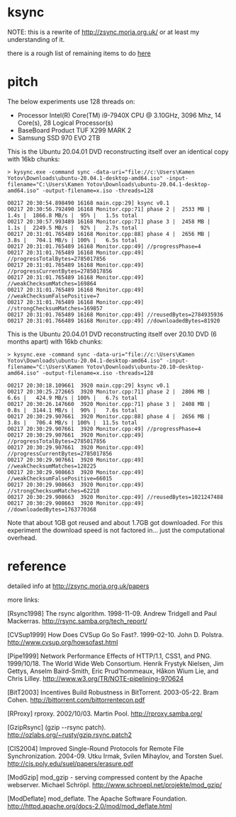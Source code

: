 # ksync

NOTE: this is a rewrite of http://zsync.moria.org.uk/ or at least my understanding of it.

there is a rough list of remaining items to do [here](todo.md)

# pitch

The below experiments use 128 threads on:
* Processor	Intel(R) Core(TM) i9-7940X CPU @ 3.10GHz, 3096 Mhz, 14 Core(s), 28 Logical Processor(s)
* BaseBoard Product	TUF X299 MARK 2
* Samsung SSD 970 EVO 2TB

This is the Ubuntu 20.04.01 DVD reconstructing itself over an identical copy with 16kb chunks:

```
> kysync.exe -command sync -data-uri="file://c:\Users\Kamen Yotov\Downloads\ubuntu-20.04.1-desktop-amd64.iso" -input-filename="C:\Users\Kamen Yotov\Downloads\ubuntu-20.04.1-desktop-amd64.iso" -output-filename=x.iso -threads=128

O0217 20:30:54.898490 16168 main.cpp:29] ksync v0.1                                                                     
O0217 20:30:56.792490 16168 Monitor.cpp:71] phase 2 |  2533 MB |   1.4s |  1866.8 MB/s |  95% |   1.5s total            
O0217 20:30:57.993489 16168 Monitor.cpp:71] phase 3 |  2458 MB |   1.1s |  2249.5 MB/s |  92% |   2.7s total            
O0217 20:31:01.765489 16168 Monitor.cpp:88] phase 4 |  2656 MB |   3.8s |   704.1 MB/s | 100% |   6.5s total            
O0217 20:31:01.765489 16168 Monitor.cpp:49] //progressPhase=4                                                           
O0217 20:31:01.765489 16168 Monitor.cpp:49] //progressTotalBytes=2785017856                                             
O0217 20:31:01.765489 16168 Monitor.cpp:49] //progressCurrentBytes=2785017856                                           
O0217 20:31:01.765489 16168 Monitor.cpp:49] //weakChecksumMatches=169864                                                
O0217 20:31:01.765489 16168 Monitor.cpp:49] //weakChecksumFalsePositive=7                                               
O0217 20:31:01.765489 16168 Monitor.cpp:49] //strongChecksumMatches=169857                                              
O0217 20:31:01.765489 16168 Monitor.cpp:49] //reusedBytes=2784935936                                                    
O0217 20:31:01.766489 16168 Monitor.cpp:49] //downloadedBytes=81920                                                     
```

This is the Ubuntu 20.04.01 DVD reconstructing itself over 20.10 DVD (6 months apart) with 16kb chunks:
```
> kysync.exe -command sync -data-uri="file://c:\Users\Kamen Yotov\Downloads\ubuntu-20.04.1-desktop-amd64.iso" -input-filename="C:\Users\Kamen Yotov\Downloads\ubuntu-20.10-desktop-amd64.iso" -output-filename=x.iso -threads=128

O0217 20:30:18.109661  3920 main.cpp:29] ksync v0.1                                                                     
O0217 20:30:25.272665  3920 Monitor.cpp:71] phase 2 |  2806 MB |   6.6s |   424.9 MB/s | 100% |   6.7s total            
O0217 20:30:26.147660  3920 Monitor.cpp:71] phase 3 |  2408 MB |   0.8s |  3144.1 MB/s |  90% |   7.6s total            
O0217 20:30:29.907661  3920 Monitor.cpp:88] phase 4 |  2656 MB |   3.8s |   706.4 MB/s | 100% |  11.5s total            
O0217 20:30:29.907661  3920 Monitor.cpp:49] //progressPhase=4                                                           
O0217 20:30:29.907661  3920 Monitor.cpp:49] //progressTotalBytes=2785017856                                             
O0217 20:30:29.907661  3920 Monitor.cpp:49] //progressCurrentBytes=2785017856                                           
O0217 20:30:29.907661  3920 Monitor.cpp:49] //weakChecksumMatches=128225                                                
O0217 20:30:29.908663  3920 Monitor.cpp:49] //weakChecksumFalsePositive=66015                                           
O0217 20:30:29.908663  3920 Monitor.cpp:49] //strongChecksumMatches=62210                                               
O0217 20:30:29.908663  3920 Monitor.cpp:49] //reusedBytes=1021247488                                                    
O0217 20:30:29.908663  3920 Monitor.cpp:49] //downloadedBytes=1763770368                                                
```
Note that about 1GB got reused and about 1.7GB got downloaded.
For this experiment the download speed is not factored in... just the computational overhead.

# reference

detailed info at http://zsync.moria.org.uk/papers

more links:

[Rsync1998] The rsync algorithm. 1998-11-09. Andrew Tridgell and Paul Mackerras. http://rsync.samba.org/tech_report/

[CVSup1999] How Does CVSup Go So Fast?. 1999-02-10. John D. Polstra. http://www.cvsup.org/howsofast.html

[Pipe1999] Network Performance Effects of HTTP/1.1, CSS1, and PNG. 1999/10/18. The World Wide Web Consortium. Henrik Frystyk Nielsen, Jim Gettys, Anselm Baird-Smith, Eric Prud'hommeaux, Håkon Wium Lie, and Chris Lilley. http://www.w3.org/TR/NOTE-pipelining-970624

[BitT2003] Incentives Build Robustness in BitTorrent. 2003-05-22. Bram Cohen. http://bittorrent.com/bittorrentecon.pdf

[RProxy] rproxy. 2002/10/03. Martin Pool. http://rproxy.samba.org/

[GzipRsync] (gzip --rsync patch). http://ozlabs.org/~rusty/gzip.rsync.patch2

[CIS2004] Improved Single-Round Protocols for Remote File Synchronization. 2004-09. Utku Irmak, Svilen Mihaylov, and Torsten Suel. http://cis.poly.edu/suel/papers/erasure.pdf

[ModGzip] mod_gzip - serving compressed content by the Apache webserver. Michael Schröpl. http://www.schroepl.net/projekte/mod_gzip/

[ModDeflate] mod_deflate. The Apache Software Foundation. http://httpd.apache.org/docs-2.0/mod/mod_deflate.html

